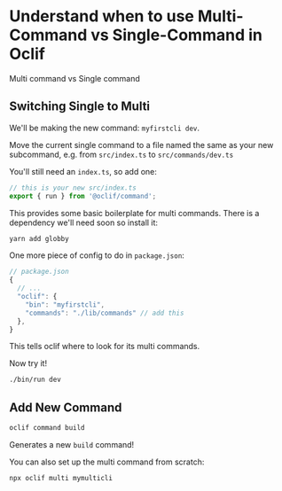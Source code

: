 # Understand when to use Multi-Command vs Single-Command in Oclif

Multi command vs Single command

## Switching Single to Multi

We'll be making the new command: `myfirstcli dev`.

Move the current single command to a file named the same as your new subcommand, e.g. from `src/index.ts` to `src/commands/dev.ts`

You'll still need an `index.ts`, so add one:

```ts
// this is your new src/index.ts
export { run } from '@oclif/command';
```

This provides some basic boilerplate for multi commands. There is a dependency we'll need soon so install it:

```bash
yarn add globby
```

One more piece of config to do in `package.json`:

```js
// package.json
{
  // ...
  "oclif": {
    "bin": "myfirstcli",
    "commands": "./lib/commands" // add this
  },
}
```

This tells oclif where to look for its multi commands.

Now try it!

```bash
./bin/run dev
```



## Add New Command

```bash
oclif command build
```

Generates a new `build` command!



You can also set up the multi command from scratch:

```bash
npx oclif multi mymulticli
```

